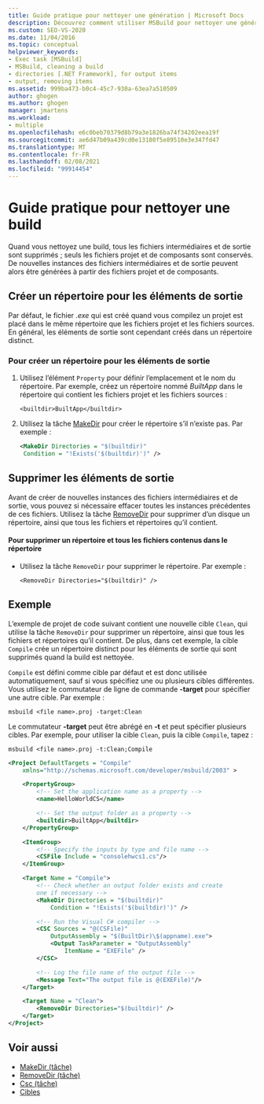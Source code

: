 ```yaml
---
title: Guide pratique pour nettoyer une génération | Microsoft Docs
description: Découvrez comment utiliser MSBuild pour nettoyer une génération, supprimer tous les fichiers intermédiaires et de sortie et conserver uniquement les fichiers de projet et de composant.
ms.custom: SEO-VS-2020
ms.date: 11/04/2016
ms.topic: conceptual
helpviewer_keywords:
- Exec task [MSBuild]
- MSBuild, cleaning a build
- directories [.NET Framework], for output items
- output, removing items
ms.assetid: 999ba473-b0c4-45c7-930a-63ea7a510509
author: ghogen
ms.author: ghogen
manager: jmartens
ms.workload:
- multiple
ms.openlocfilehash: e6c0beb70379d8b79a3e1826ba74f34202eea19f
ms.sourcegitcommit: ae6d47b09a439cd0e13180f5e89510e3e347fd47
ms.translationtype: MT
ms.contentlocale: fr-FR
ms.lasthandoff: 02/08/2021
ms.locfileid: "99914454"
---
```

# <a name="how-to-clean-a-build"></a>Guide pratique pour nettoyer une build

Quand vous nettoyez une build, tous les fichiers intermédiaires et de sortie sont supprimés ; seuls les fichiers projet et de composants sont conservés. De nouvelles instances des fichiers intermédiaires et de sortie peuvent alors être générées à partir des fichiers projet et de composants. 

## <a name="create-a-directory-for-output-items"></a>Créer un répertoire pour les éléments de sortie

 Par défaut, le fichier *.exe* qui est créé quand vous compilez un projet est placé dans le même répertoire que les fichiers projet et les fichiers sources. En général, les éléments de sortie sont cependant créés dans un répertoire distinct.

### <a name="to-create-a-directory-for-output-items"></a>Pour créer un répertoire pour les éléments de sortie

1. Utilisez l’élément `Property` pour définir l’emplacement et le nom du répertoire. Par exemple, créez un répertoire nommé *BuiltApp* dans le répertoire qui contient les fichiers projet et les fichiers sources :

     `<builtdir>BuiltApp</builtdir>`

2. Utilisez la tâche [MakeDir](../msbuild/makedir-task.md) pour créer le répertoire s’il n’existe pas. Par exemple :

     ```xml
     <MakeDir Directories = "$(builtdir)"
      Condition = "!Exists('$(builtdir)')" />
     ```

## <a name="remove-the-output-items"></a>Supprimer les éléments de sortie

 Avant de créer de nouvelles instances des fichiers intermédiaires et de sortie, vous pouvez si nécessaire effacer toutes les instances précédentes de ces fichiers. Utilisez la tâche [RemoveDir](../msbuild/removedir-task.md) pour supprimer d’un disque un répertoire, ainsi que tous les fichiers et répertoires qu’il contient.

#### <a name="to-remove-a-directory-and-all-files-contained-in-the-directory"></a>Pour supprimer un répertoire et tous les fichiers contenus dans le répertoire

- Utilisez la tâche `RemoveDir` pour supprimer le répertoire. Par exemple :

     `<RemoveDir Directories="$(builtdir)" />`

## <a name="example"></a>Exemple

 L’exemple de projet de code suivant contient une nouvelle cible `Clean`, qui utilise la tâche `RemoveDir` pour supprimer un répertoire, ainsi que tous les fichiers et répertoires qu’il contient. De plus, dans cet exemple, la cible `Compile` crée un répertoire distinct pour les éléments de sortie qui sont supprimés quand la build est nettoyée.

 `Compile` est défini comme cible par défaut et est donc utilisée automatiquement, sauf si vous spécifiez une ou plusieurs cibles différentes. Vous utilisez le commutateur de ligne de commande **-target** pour spécifier une autre cible. Par exemple :

 `msbuild <file name>.proj -target:Clean`

 Le commutateur **-target** peut être abrégé en **-t** et peut spécifier plusieurs cibles. Par exemple, pour utiliser la cible `Clean`, puis la cible `Compile`, tapez :

 `msbuild <file name>.proj -t:Clean;Compile`

```xml
<Project DefaultTargets = "Compile"
    xmlns="http://schemas.microsoft.com/developer/msbuild/2003" >

    <PropertyGroup>
        <!-- Set the application name as a property -->
        <name>HelloWorldCS</name>

        <!-- Set the output folder as a property -->
        <builtdir>BuiltApp</builtdir>
    </PropertyGroup>

    <ItemGroup>
        <!-- Specify the inputs by type and file name -->
        <CSFile Include = "consolehwcs1.cs"/>
    </ItemGroup>

    <Target Name = "Compile">
        <!-- Check whether an output folder exists and create
        one if necessary -->
        <MakeDir Directories = "$(builtdir)"
            Condition = "!Exists('$(builtdir)')" />

        <!-- Run the Visual C# compiler -->
        <CSC Sources = "@(CSFile)"
            OutputAssembly = "$(BuiltDir)\$(appname).exe">
            <Output TaskParameter = "OutputAssembly"
                ItemName = "EXEFile" />
        </CSC>

        <!-- Log the file name of the output file -->
        <Message Text="The output file is @(EXEFile)"/>
    </Target>

    <Target Name = "Clean">
        <RemoveDir Directories="$(builtdir)" />
    </Target>
</Project>
```

## <a name="see-also"></a>Voir aussi

- [MakeDir (tâche)](../msbuild/makedir-task.md)
- [RemoveDir (tâche)](../msbuild/removedir-task.md)
- [Csc (tâche)](../msbuild/csc-task.md)
- [Cibles](../msbuild/msbuild-targets.md)
